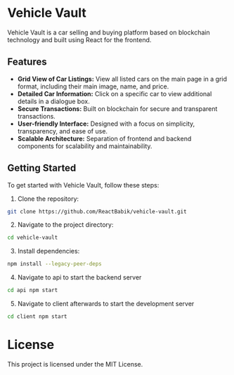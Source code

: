 # Vehicle Vault

Vehicle Vault is a car selling and buying platform based on blockchain technology and built using React for the frontend.

## Features

- **Grid View of Car Listings:** View all listed cars on the main page in a grid format, including their main image, name, and price.
- **Detailed Car Information:** Click on a specific car to view additional details in a dialogue box.
- **Secure Transactions:** Built on blockchain for secure and transparent transactions.
- **User-friendly Interface:** Designed with a focus on simplicity, transparency, and ease of use.
- **Scalable Architecture:** Separation of frontend and backend components for scalability and maintainability.

## Getting Started

To get started with Vehicle Vault, follow these steps:

1. Clone the repository:

```bash
git clone https://github.com/ReactBabik/vehicle-vault.git
```
2. Navigate to the project directory:
```bash
cd vehicle-vault
```
3. Install dependencies:
```bash
npm install --legacy-peer-deps
```
4. Navigate to api to start the backend server
```bash
cd api npm start
```
5. Navigate to client afterwards to start the development server
```bash
cd client npm start
```


# License
This project is licensed under the MIT License.


